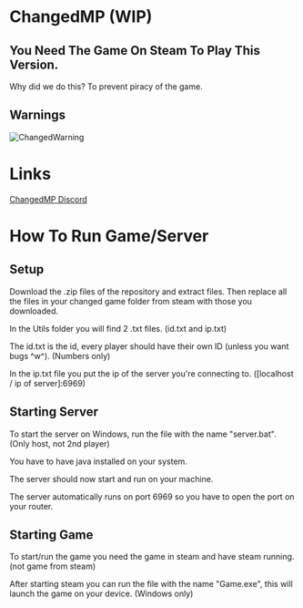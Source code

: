 # ChangedMP (WIP)

## You Need The Game On Steam To Play This Version.

Why did we do this? To prevent piracy of the game.

## Warnings

![ChangedWarning](https://github.com/Protoser/ChangedMP/assets/117673284/f25d9bf5-bf04-4c4c-81e8-a9429aae3e5e)

# Links

[ChangedMP Discord](https://discord.gg/e6n69Adfw4)

# How To Run Game/Server

## Setup
Download the .zip files of the repository and extract files. Then replace all the files in your changed game folder from steam with those you downloaded. 

In the Utils folder you will find 2 .txt files. (id.txt and ip.txt)

The id.txt is the id, every player should have their own ID (unless you want bugs ^w^). (Numbers only)

In the ip.txt file you put the ip of the server you're connecting to. ([localhost / ip of server]:6969)

## Starting Server

To start the server on Windows, run the file with the name "server.bat". (Only host, not 2nd player)

You have to have java installed on your system.

The server should now start and run on your machine.

The server automatically runs on port 6969 so you have to open the port on your router.

## Starting Game

To start/run the game you need the game in steam and have steam running. (not game from steam)

After starting steam you can run the file with the name "Game.exe", this will launch the game on your device. (Windows only)
